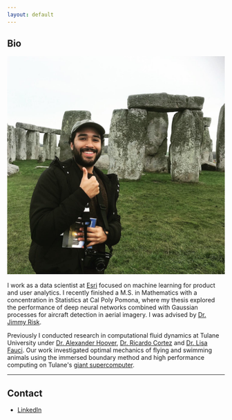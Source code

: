```yaml
---
layout: default
---
```


## Bio

<img class="profile-picture" src="me.JPG">

I work as a data scientist at [Esri](https://www.esri.com/en-us/home) focused on machine learning for product and user analytics. I recently finished a M.S. in Mathematics with a concentration in Statistics at Cal Poly Pomona, where my thesis explored the performance of deep neural networks combined with Gaussian processes for aircraft detection in aerial imagery. I was advised by [Dr. Jimmy Risk](https://www.twitch.tv/videos/513445785). 

Previously I conducted research in computational fluid dynamics at Tulane University under [Dr. Alexander Hoover](https://sites.google.com/view/alexanderphoover), [Dr. Ricardo Cortez](https://sse.tulane.edu/math/faculty/cortez) and [Dr. Lisa Fauci](https://en.wikipedia.org/wiki/Lisa_Fauci). Our work investigated optimal mechanics of flying and swimming animals using the immersed boundary method and high performance computing on Tulane's [giant supercomputer](https://wiki.hpc.tulane.edu/trac/wiki/cypress).


---

## Contact

* [LinkedIn](https://www.linkedin.com/in/hakeemtfrank/)
